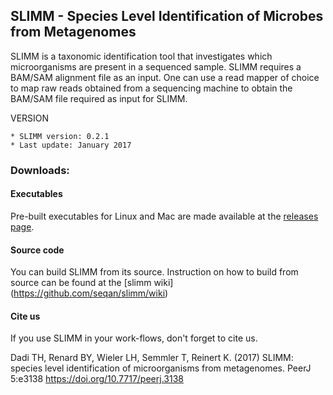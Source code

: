 ## SLIMM - **S**pecies **L**evel **I**dentification of **M**icrobes from **M**etagenomes

SLIMM is a taxonomic identification tool that investigates which microorganisms are present in a sequenced sample. SLIMM requires a BAM/SAM alignment file as an input. One can use a read mapper of choice to map raw reads obtained from a sequencing machine to obtain the BAM/SAM file required as input for SLIMM.

VERSION

    * SLIMM version: 0.2.1
    * Last update: January 2017
    

### Downloads:

#### Executables
Pre-built executables for Linux and Mac are made available at the [releases page]( https://github.com/seqan/slimm/releases/latest).

#### Source code
You can build SLIMM from its source. Instruction on how to build from source can be found at the [slimm wiki] (https://github.com/seqan/slimm/wiki) 

#### Cite us

If you use SLIMM in your work-flows, don't forget to cite us.

Dadi TH, Renard BY, Wieler LH, Semmler T, Reinert K. (2017) SLIMM: species level identification of microorganisms from metagenomes. PeerJ 5:e3138 https://doi.org/10.7717/peerj.3138
